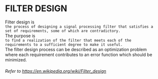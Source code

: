 # FILTER DESIGN  
Filter design is  
```the process of designing a signal processing filter that satisfies a set of requirements, some of which are contradictory.```  
The purpose is  
```to find a realization of the filter that meets each of the requirements to a sufficient degree to make it useful.```  
The filter design process can be described as an optimization problem where each requirement contributes to an error function which should be minimized.



###### Refer to https://en.wikipedia.org/wiki/Filter_design